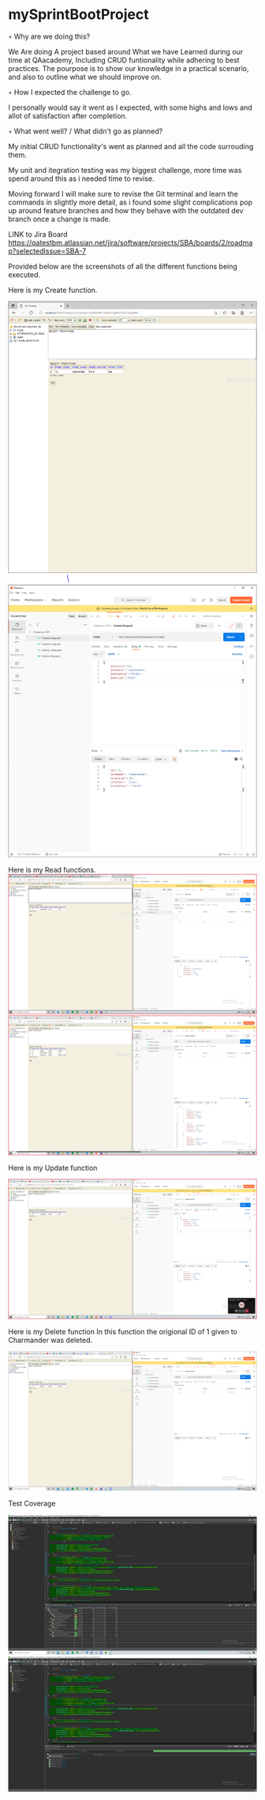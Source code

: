 # mySprintBootProject
◦ Why are we doing this?

 We Are doing A project based around What we have Learned during our time at QAacademy, Including CRUD funtionality while adhering to best practices. 
  The pourpose is to show our knowledge in a practical scenario, and also to outline what we should improve on.

◦ How I expected the challenge to go.  

 I personally would say it went as I expected, with some highs and lows and allot of satisfaction after completion.

◦ What went well? / What didn't go as planned?  
 
 My initial CRUD functionality's went as planned and all the code surrouding them. 
 
 My unit and itegration testing was my biggest challenge, more time was spend around this as i  needed time to revise. 

Moving forward I will make sure to revise the Git terminal and learn the commands in slightly more detail, as i found some slight complications pop up around feature branches and how they behave with the outdated dev branch once a change is made.

LINK to Jira Board https://qatestbm.atlassian.net/jira/software/projects/SBA/boards/2/roadmap?selectedIssue=SBA-7


Provided below are the screenshots of all the different functions being executed.


Here is my Create function.

<img src="project%20ss/create%20method%20H2.PNG" width="550">
<img src="project%20ss/create%20method%20postman.PNG" width="550">

 Here is my Read functions.
<img src="project%20ss/find%20by%20ID.PNG">
<img src="project%20ss/read%20method.PNG">

Here is my Update function


<img src="project%20ss/update%20feature-2.PNG">

Here is my Delete function
In this function the origional ID of 1 given to Charmander was deleted.

<img src="project%20ss/delete%20feature.PNG">

Test Coverage

<img src="project%20ss/test%20coverage.PNG">
<img src="project%20ss/test%20coverage%202.PNG">

     
